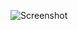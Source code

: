 ![Screenshot](https://raw.githubusercontent.com/Cryakl/Ultimate-RAT-Collection/refs/heads/main/IndetectablesRat/Indetectables%20RAT%20v.0.3/Screenshot.png)
